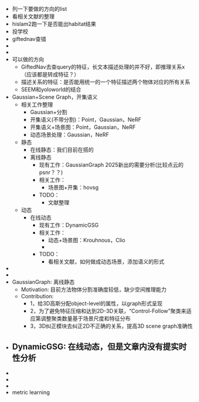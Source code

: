 - 列一下要做的方向的list
- 看相关文献的整理
- hislam2跑一下是否能出habitat结果
- 投学校
- giftednav查错
-
-
- 可以做的方向
	- GiftedNav去查query的特征，长文本描述处理的并不好，即推理关系x（应该都是转成特征？）
	- 描述关系的特征：是否能用统一的一个特征描述两个物体对应的所有关系
	- SEEM和yoloworld的结合
- Gaussian+Scene Graph，开集语义
	- 相关工作整理
		- Gaussian+分割
		- 开集语义(不带分割)：Point，Gaussian，NeRF
		- 开集语义+场景图：Point，Gaussian，NeRF
		- 动态场景处理：Gaussian，NeRF
	- 静态
		- 在线静态：我们目前在搭的
		- 离线静态
			- 现有工作：GaussianGraph 2025新出的需要分析(比较点云的psnr？？)
			- 相关工作：
				- 场景图+开集：hovsg
			- TODO：
				- 文献整理
	- 动态
		- 在线动态
			- 现有工作：DynamicGSG
			- 相关工作：
				- 动态+场景图：Krouhnous，Clio
				-
			- TODO：
				- 看相关文献，如何做成动态场景，添加语义的形式
-
-
- GaussianGraph: 离线静态
	- Motivation: 目前方法物体分割准确度较低，缺少空间推理能力
	- Contribution:
		- 1，给3D高斯分配object-level的属性，以graph形式呈现
		- 2，为了避免特征压缩和达到2D-3D关联，“Control-Follow”聚类来适应第调整聚类数量基于场景尺度和特征分布
		- 3，3D纠正模块去纠正2D不正确的关系，提高3D scene graph准确性
- DynamicGSG: 在线动态，但是文章内没有提实时性分析
	-
-
-
-
- metric learning
